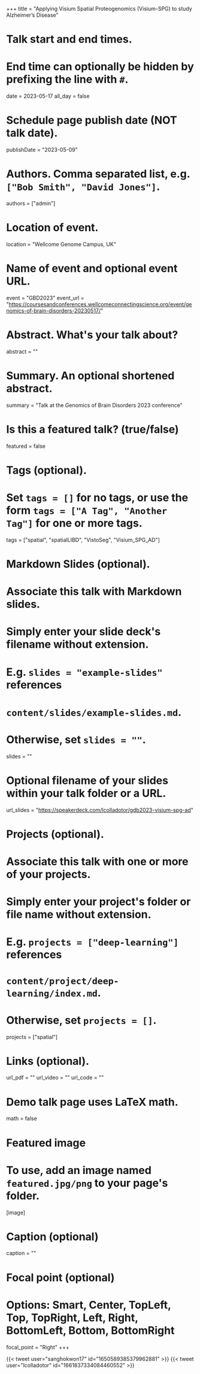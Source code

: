 +++
title = "Applying Visium Spatial Proteogenomics (Visium-SPG) to study Alzheimer’s Disease"

# Talk start and end times.
#   End time can optionally be hidden by prefixing the line with `#`.
date = 2023-05-17
all_day = false

# Schedule page publish date (NOT talk date).
publishDate = "2023-05-09"

# Authors. Comma separated list, e.g. `["Bob Smith", "David Jones"]`.
authors = ["admin"]

# Location of event.
location = "Wellcome Genome Campus, UK"

# Name of event and optional event URL.
event = "GBD2023"
event_url = "https://coursesandconferences.wellcomeconnectingscience.org/event/genomics-of-brain-disorders-20230517/"

# Abstract. What's your talk about?
abstract = ""

# Summary. An optional shortened abstract.
summary = "Talk at the Genomics of Brain Disorders 2023 conference"

# Is this a featured talk? (true/false)
featured = false

# Tags (optional).
#   Set `tags = []` for no tags, or use the form `tags = ["A Tag", "Another Tag"]` for one or more tags.
tags = ["spatial", "spatialLIBD", "VistoSeg", "Visium_SPG_AD"]

# Markdown Slides (optional).
#   Associate this talk with Markdown slides.
#   Simply enter your slide deck's filename without extension.
#   E.g. `slides = "example-slides"` references 
#   `content/slides/example-slides.md`.
#   Otherwise, set `slides = ""`.
slides = ""

# Optional filename of your slides within your talk folder or a URL.
url_slides = "https://speakerdeck.com/lcolladotor/gdb2023-visium-spg-ad"

# Projects (optional).
#   Associate this talk with one or more of your projects.
#   Simply enter your project's folder or file name without extension.
#   E.g. `projects = ["deep-learning"]` references 
#   `content/project/deep-learning/index.md`.
#   Otherwise, set `projects = []`.
projects = ["spatial"]

# Links (optional).
url_pdf = ""
url_video = ""
url_code = ""

# Demo talk page uses LaTeX math.
math = false

# Featured image
# To use, add an image named `featured.jpg/png` to your page's folder. 
[image]
  # Caption (optional)
  caption = ""

  # Focal point (optional)
  # Options: Smart, Center, TopLeft, Top, TopRight, Left, Right, BottomLeft, Bottom, BottomRight
  focal_point = "Right"
+++

<script defer class="speakerdeck-embed" data-id="b7bc949180e3467aa01d5a649858ab74" data-ratio="1.77725118483412" src="//speakerdeck.com/assets/embed.js"></script>

{{< tweet user="sanghokwon17" id="1650589385379962881" >}}
{{< tweet user="lcolladotor" id="1661837334084460552" >}}
